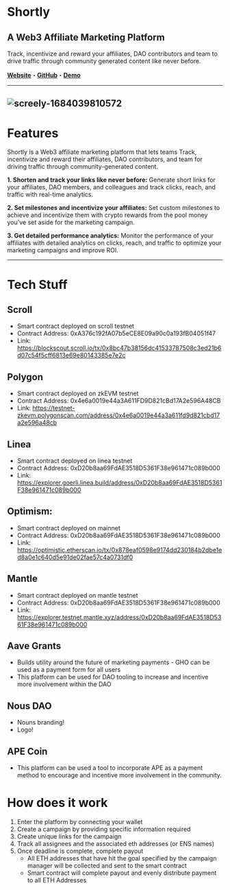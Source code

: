 
# Shortly

## A Web3 Affiliate Marketing Platform
  
Track, incentivize and reward your affiliates, DAO contributors and team to drive traffic through community generated content like never before.

**[Website](https://shortlylisbon.webflow.io/)**・**[GitHub](https://github.com/kaymomin/shortly)**・**[Demo](https://shortly-liard.vercel.app/)**
  
  --------
  ![screely-1684039810572](https://github.com/kaymomin/shortly/assets/44579545/7a8c4833-6e8e-45f5-88a1-50c39c981f3f)
 --------
# Features
Shortly is a Web3 affiliate marketing platform that lets teams Track, incentivize and reward their affiliates, DAO contributors, and team for driving traffic through community-generated content.

**1. Shorten and track your links like never before:** Generate short links for your affiliates, DAO members, and colleagues and track clicks, reach, and traffic with real-time analytics.

**2. Set milestones and incentivize your affiliates:** Set custom milestones to achieve and incentivize them with crypto rewards from the pool money you've set aside for the marketing campaign.

**3. Get detailed performance analytics:** Monitor the performance of your affiliates with detailed analytics on clicks, reach, and traffic to optimize your marketing campaigns and improve ROI.

------

# Tech Stuff

## Scroll 
- Smart contract deployed on scroll testnet
- Contract Address: 0xA376c192fA07b5eCE8E09a90c0a193fB04051f47
- Link: https://blockscout.scroll.io/tx/0x8bc47b38156dc41533787508c3ed21b6d07c54f5cff6813e69e80143385e7e2c

## Polygon 
- Smart contract deployed on zkEVM testnet
- Contract Address: 0x4e6a0019e44a3A611FD9D821cBd17A2e596A48CB
- Link: https://testnet-zkevm.polygonscan.com/address/0x4e6a0019e44a3a611fd9d821cbd17a2e596a48cb

## Linea
- Smart contract deployed on linea testnet
- Contract Address: 0xD20b8aa69FdAE3518D5361F38e961471c089b000
- Link: https://explorer.goerli.linea.build/address/0xD20b8aa69FdAE3518D5361F38e961471c089b000 

## Optimism: 
- Smart contract deployed on mainnet
- Contract Address: 0xD20b8aa69FdAE3518D5361F38e961471c089b000
- Link: https://optimistic.etherscan.io/tx/0x878eaf0598e9174dd230184b2dbe1ed8a0e1c640d5e91de02fae57c4a0731df0

## Mantle
- Smart contract deployed on mantle testnet
- Contract Address: 0xD20b8aa69FdAE3518D5361F38e961471c089b000
- Link: https://explorer.testnet.mantle.xyz/address/0xD20b8aa69FdAE3518D5361F38e961471c089b000

## Aave Grants
- Builds utility around the future of marketing payments - GHO can be used as a payment form for all users
- This platform can be used for DAO tooling to increase and incentive more involvement within the DAO 

## Nous DAO
- Nouns branding!
- Logo!

## APE Coin
- This platform can be used a tool to incorporate APE as a payment method to encourage and incentive more involvement in the community.


# How does it work

1. Enter the platform by connecting your wallet
2. Create a campaign by providing specific information required
3. Create unique links for the campaign 
4. Track all assignees and the associated eth addresses (or ENS names)
5. Once deadline is complete, complete payout
    - All ETH addresses that have hit the goal specified by the campaign manager will be collected and sent to the smart contract
    - Smart contract will complete payout and evenly distribute payment to all ETH Addresses
